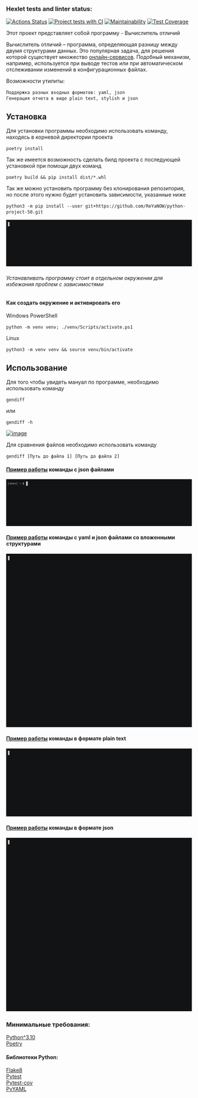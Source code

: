 ### Hexlet tests and linter status:
[![Actions Status](https://github.com/ReYaNOW/python-project-50/workflows/hexlet-check/badge.svg)](https://github.com/ReYaNOW/python-project-50/actions) [![Project tests with CI](https://github.com/ReYaNOW/python-project-50/actions/workflows/action_tests.yml/badge.svg)](https://github.com/ReYaNOW/python-project-50/actions/workflows/action_tests.yml) [![Maintainability](https://api.codeclimate.com/v1/badges/f3344950f20704d22db6/maintainability)](https://codeclimate.com/github/ReYaNOW/python-project-50/maintainability) [![Test Coverage](https://api.codeclimate.com/v1/badges/f3344950f20704d22db6/test_coverage)](https://codeclimate.com/github/ReYaNOW/python-project-50/test_coverage)

Этот проект представляет собой программу - Вычислитель отличий

Вычислитель отличий – программа, определяющая разницу между двумя структурами данных. Это популярная задача, для решения которой существует множество [онлайн-сервисов](http://www.jsondiff.com/). Подобный механизм, например, используется при выводе тестов или при автоматическом отслеживании изменений в конфигурационных файлах.

Возможности утилиты:

    Поддержка разных входных форматов: yaml, json
    Генерация отчета в виде plain text, stylish и json


## Установка  

Для установки программы необходимо использовать команду, находясь в корневой директории проекта
```
poetry install
```
  
Так же имеется возможность сделать билд проекта с последующей установкой при помощи двух команд
```
poetry build && pip install dist/*.whl
```

Так же можно установить программу без клонирования репозитория, но после этого нужно будет установить зависимости, указанные ниже
```
python3 -m pip install --user git+https://github.com/ReYaNOW/python-project-50.git
```  
  
![](https://github.com/ReYaNOW/repo_for_gifs/blob/main/python-project-50-gifs/installv2.gif?raw=true)  
  
###### Устанавливать программу стоит в отдельном окружении для избежания проблем с зависимостями  

#### Как создать окружение и активировать его
Windows  PowerShell
```
python -m venv venv; ./venv/Scripts/activate.ps1
```
  
Linux  
```
python3 -m venv venv && source venv/bin/activate
```
   
  
## Использование  
  
Для того чтобы увидеть мануал по программе, необходимо использовать команду 
```
gendiff
```
или 
```
gendiff -h
``` 
<a href="https://asciinema.org/a/616198?autoplay=1" target="_blank" rel="noreferrer"><img src="https://cdn.discordapp.com/attachments/324178393161793536/1165092906365898833/image.png?ex=65459853&is=65332353&hm=f3207a585d7425955ec91531777f8b7dcea3819902f965ee263a649eec3952ff&" alt="image" /></a>

Для сравнения файлов необходимо использовать команду 
```  
gendiff [Путь до файла 1] [Путь до файла 2]  
```  
  
#### [Пример работы](https://asciinema.org/a/572987?autoplay=1) команды c json файлами 
![](https://github.com/ReYaNOW/repo_for_gifs/blob/main/python-project-50-gifs/json_stylish.gif?raw=true)  
  
#### [Пример работы](https://asciinema.org/a/577785?autoplay=1) команды с yaml и json файлами со вложенными структурами  
![](https://github.com/ReYaNOW/repo_for_gifs/blob/main/python-project-50-gifs/json_yaml_recursive_v2.gif?raw=true)  
  
#### [Пример работы](https://asciinema.org/a/616200?autoplay=1) команды в формате plain text  
![](https://github.com/ReYaNOW/repo_for_gifs/blob/main/python-project-50-gifs/json_plain.gif?raw=true)  
  
#### [Пример работы](https://asciinema.org/a/616201?autoplay=1) команды в формате json  
![](https://github.com/ReYaNOW/repo_for_gifs/blob/main/python-project-50-gifs/json_format_json_v2.gif?raw=true)  
  
### Минимальные требования:  
[Python^3.10](https://www.python.org/)  
[Poetry](https://python-poetry.org/)  
#### Библиотеки Python:  
[Flake8](https://pypi.org/project/flake8/)  
[Pytest](https://pypi.org/project/pytest/)  
[Pytest-cov](https://pypi.org/project/pytest-cov/)    
[PyYAML](https://pypi.org/project/pytest-cov/)  